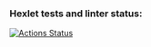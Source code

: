 ### Hexlet tests and linter status:
[![Actions Status](https://github.com/sntptrck/backend-project-lvl1/workflows/hexlet-check/badge.svg)](https://github.com/sntptrck/backend-project-lvl1/actions)